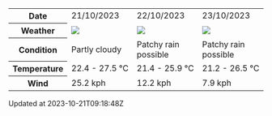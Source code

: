 
<table>
    <tr>
        <th>Date</th>
        <td>21/10/2023</td><td>22/10/2023</td><td>23/10/2023</td>
    </tr>
    <tr>
        <th>Weather</th>
        <td><img src="https://cdn.weatherapi.com/weather/64x64/day/116.png"/></td><td><img src="https://cdn.weatherapi.com/weather/64x64/day/176.png"/></td><td><img src="https://cdn.weatherapi.com/weather/64x64/day/176.png"/></td>
    </tr>
    <tr>
        <th>Condition</th>
        <td width="200px">Partly cloudy</td><td width="200px">Patchy rain possible</td><td width="200px">Patchy rain possible</td>
    </tr>
    <tr>
        <th>Temperature</th>
        <td>22.4 -  27.5 °C</td><td>21.4 -  25.9 °C</td><td>21.2 -  26.5 °C</td>
    </tr>
    <tr>
        <th>Wind</th>
        <td>25.2 kph</td><td>12.2 kph</td><td>7.9 kph</td>
    </tr>
</table>


Updated at 2023-10-21T09:18:48Z
